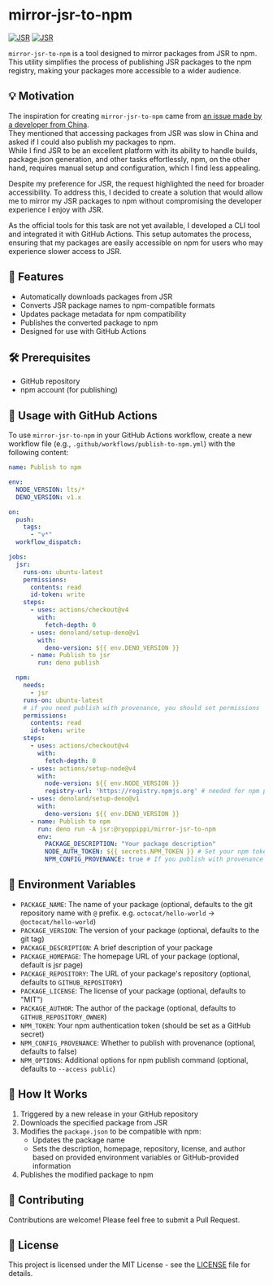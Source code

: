 # mirror-jsr-to-npm

[![JSR](https://jsr.io/badges/@ryoppippi/mirror-jsr-to-npm)](https://jsr.io/@ryoppippi/mirror-jsr-to-npm)
[![JSR](https://jsr.io/badges/@ryoppippi/mirror-jsr-to-npm/score)](https://jsr.io/@ryoppippi/mirror-jsr-to-npm)

`mirror-jsr-to-npm` is a tool designed to mirror packages from JSR to npm. This utility simplifies the process of publishing JSR packages to the npm registry, making your packages more accessible to a wider audience.


## 💡 Motivation

The inspiration for creating `mirror-jsr-to-npm` came from [an issue made by a developer from China](https://github.com/samchon/typia/issues/1249).   
They mentioned that accessing packages from JSR was slow in China and asked if I could also publish my packages to npm.  
While I find JSR to be an excellent platform with its ability to handle builds, package.json generation, and other tasks effortlessly, npm, on the other hand, requires manual setup and configuration, which I find less appealing.

Despite my preference for JSR, the request highlighted the need for broader accessibility. To address this, I decided to create a solution that would allow me to mirror my JSR packages to npm without compromising the developer experience I enjoy with JSR.

As the official tools for this task are not yet available, I developed a CLI tool and integrated it with GitHub Actions. This setup automates the process, ensuring that my packages are easily accessible on npm for users who may experience slower access to JSR.

## 🌟 Features

- Automatically downloads packages from JSR
- Converts JSR package names to npm-compatible formats
- Updates package metadata for npm compatibility
- Publishes the converted package to npm
- Designed for use with GitHub Actions

## 🛠️ Prerequisites

- GitHub repository
- npm account (for publishing)

## 🚀 Usage with GitHub Actions

To use `mirror-jsr-to-npm` in your GitHub Actions workflow, create a new workflow file (e.g., `.github/workflows/publish-to-npm.yml`) with the following content:

```yaml
name: Publish to npm

env:
  NODE_VERSION: lts/*
  DENO_VERSION: v1.x

on:
  push:
    tags:
      - "v*"
  workflow_dispatch:

jobs:
  jsr:
    runs-on: ubuntu-latest
    permissions:
      contents: read
      id-token: write
    steps:
      - uses: actions/checkout@v4
        with:
          fetch-depth: 0
      - uses: denoland/setup-deno@v1
        with:
          deno-version: ${{ env.DENO_VERSION }}
      - name: Publish to jsr
        run: deno publish

  npm:
    needs: 
      - jsr
    runs-on: ubuntu-latest
    # if you need publish with provenance, you should set permissions
    permissions:
      contents: read
      id-token: write
    steps:
      - uses: actions/checkout@v4
        with:
          fetch-depth: 0
      - uses: actions/setup-node@v4
        with:
          node-version: ${{ env.NODE_VERSION }}
          registry-url: 'https://registry.npmjs.org' # needed for npm publish
      - uses: denoland/setup-deno@v1
        with:
          deno-version: ${{ env.DENO_VERSION }}
      - name: Publish to npm
        run: deno run -A jsr:@ryoppippi/mirror-jsr-to-npm
        env:
          PACKAGE_DESCRIPTION: "Your package description"
          NODE_AUTH_TOKEN: ${{ secrets.NPM_TOKEN }} # Set your npm token as a GitHub secret
          NPM_CONFIG_PROVENANCE: true # If you publish with provenance
```

## 🔑 Environment Variables

- `PACKAGE_NAME`: The name of your package (optional, defaults to the git repository name with `@` prefix. e.g. `octocat/hello-world` -> `@octocat/hello-world`)
- `PACKAGE_VERSION`: The version of your package (optional, defaults to the git tag)
- `PACKAGE_DESCRIPTION`: A brief description of your package
- `PACKAGE_HOMEPAGE`: The homepage URL of your package (optional, default is jsr page)
- `PACKAGE_REPOSITORY`: The URL of your package's repository (optional, defaults to `GITHUB_REPOSITORY`)
- `PACKAGE_LICENSE`: The license of your package (optional, defaults to "MIT")
- `PACKAGE_AUTHOR`: The author of the package (optional, defaults to `GITHUB_REPOSITORY_OWNER`)
- `NPM_TOKEN`: Your npm authentication token (should be set as a GitHub secret)
- `NPM_CONFIG_PROVENANCE`: Whether to publish with provenance (optional, defaults to false)
- `NPM_OPTIONS`: Additional options for npm publish command (optional, defaults to `--access public`)

## 🔧 How It Works

1. Triggered by a new release in your GitHub repository
2. Downloads the specified package from JSR
3. Modifies the `package.json` to be compatible with npm:
   - Updates the package name
   - Sets the description, homepage, repository, license, and author based on provided environment variables or GitHub-provided information
4. Publishes the modified package to npm

## 🤝 Contributing

Contributions are welcome! Please feel free to submit a Pull Request.

## 📄 License

This project is licensed under the MIT License - see the [LICENSE](LICENSE) file for details.

